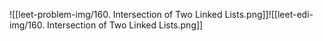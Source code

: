 ![[leet-problem-img/160. Intersection of Two Linked Lists.png]]![[leet-edi-img/160. Intersection of Two Linked Lists.png]]